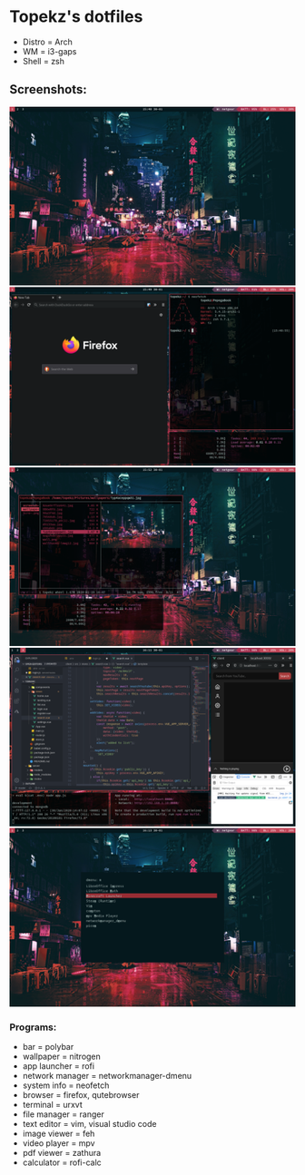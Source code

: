# Topekz's dotfiles
- Distro = Arch
- WM = i3-gaps
- Shell = zsh
## Screenshots:
![Screenshot](screenshots/example1.png)
![Screenshot](screenshots/example2.png)
![Screenshot](screenshots/example3.png)
![Screenshot](screenshots/example4.png)
![Screenshot](screenshots/example5.png)
### Programs:
- bar = polybar
- wallpaper = nitrogen
- app launcher = rofi
- network manager = networkmanager-dmenu
- system info = neofetch
- browser = firefox, qutebrowser
- terminal = urxvt
- file manager = ranger
- text editor = vim, visual studio code
- image viewer = feh
- video player = mpv
- pdf viewer = zathura
- calculator = rofi-calc
